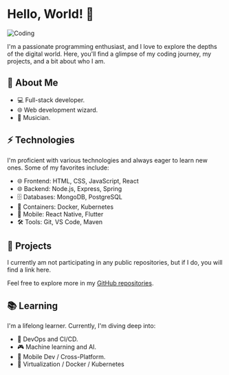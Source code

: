 # Hello, World! 👋

![Coding](https://media.giphy.com/media/SS8CV2rQdlYNLtBCiF/giphy.gif)

I'm a passionate programming enthusiast, and I love to explore the depths of the digital world. Here, you'll find a glimpse of my coding journey, my projects, and a bit about who I am.

## 🚀 About Me

- 💻 Full-stack developer.
- 🌐 Web development wizard.
- 🎵 Musician.

## ⚡️ Technologies

I'm proficient with various technologies and always eager to learn new ones. Some of my favorites include:

- 🌐 Frontend: HTML, CSS, JavaScript, React
- 🌐 Backend: Node.js, Express, Spring
- 🗄️ Databases: MongoDB, PostgreSQL
- 🐳 Containers: Docker, Kubernetes
- 📱 Mobile: React Native, Flutter
- 🛠️ Tools: Git, VS Code, Maven

## 🌟 Projects

I currently am not participating in any public repositories, but if I do, you will find a link here.

Feel free to explore more in my [GitHub repositories](https://github.com/BallsyBread).

## 📚 Learning

I'm a lifelong learner. Currently, I'm diving deep into:

- 🔧 DevOps and CI/CD.
- 🎮 Machine learning and AI.
- 📱  Mobile Dev / Cross-Platform.
- 🤖 Virtualization / Docker / Kubernetes